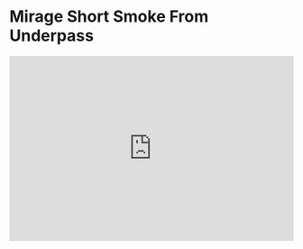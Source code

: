 # Mirage Short Smoke From Underpass
<div style='position:relative; padding-bottom:calc(56.25% + 44px)'><iframe src='https://gfycat.com/ifr/IdolizedSomberAntelopegroundsquirrel' frameborder='0' scrolling='no' width='100%' height='100%' style='position:absolute;top:0;left:0;' allowfullscreen></iframe></div>